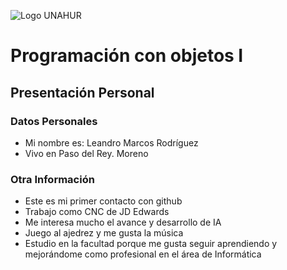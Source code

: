 ![Logo UNAHUR](./UNAHUR.png)

# Programación con objetos I
## Presentación Personal

### Datos Personales
- Mi nombre es: Leandro Marcos Rodríguez
- Vivo en Paso del Rey. Moreno


### Otra Información
- Este es mi primer contacto con github
- Trabajo como CNC de JD Edwards
- Me interesa mucho el avance y desarrollo de IA
- Juego al ajedrez y me gusta la música
- Estudio en la facultad porque me gusta seguir aprendiendo y mejorándome como profesional en el área de Informática
